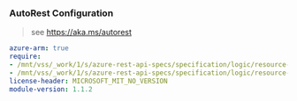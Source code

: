 ### AutoRest Configuration

> see https://aka.ms/autorest

``` yaml
azure-arm: true
require:
- /mnt/vss/_work/1/s/azure-rest-api-specs/specification/logic/resource-manager/readme.md
- /mnt/vss/_work/1/s/azure-rest-api-specs/specification/logic/resource-manager/readme.go.md
license-header: MICROSOFT_MIT_NO_VERSION
module-version: 1.1.2
```